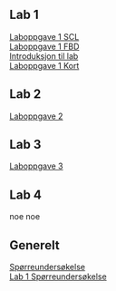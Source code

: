 ## Lab 1

[Laboppgave 1 SCL](https://1drv.ms/w/s!An4Z2t_LGP8Egq0S738z9O7ujeJiJA?e=Z05Rci)
<br>
[Laboppgave 1 FBD](https://1drv.ms/w/s!An4Z2t_LGP8Egsxkm6CNP4HC8s6pJw?e=ZEaa5l)
<br>
[Introduksjon til lab](https://1drv.ms/w/s!An4Z2t_LGP8EgrAnP6pxB3tBjuQjeQ?e=HJPEry)
<br>
[Laboppgave 1 Kort](https://1drv.ms/w/s!An4Z2t_LGP8Eg7AmJICQ1wsudBirWQ?e=rgxkkG)

## Lab 2

[Laboppgave 2](https://1drv.ms/w/s!An4Z2t_LGP8EgrsjD3dqyqnhsTZDtQ?e=NjqPK8)
 
## Lab 3
[Laboppgave 3](https://1drv.ms/w/s!AnjnZHW7OCFb3zmsL_KFSh-egZvb?e=sqnDLM)

## Lab 4
 noe noe
 
 ## Generelt
 [Spørreundersøkelse](https://1drv.ms/w/s!An4Z2t_LGP8EgvRlkgRGiX5SAZpqkA?e=phB2et)
 <br>
 [Lab 1 Spørreundersøkelse](https://1drv.ms/w/s!AnjnZHW7OCFb30P_naajoWvmHUa0?e=hk4pdo)
